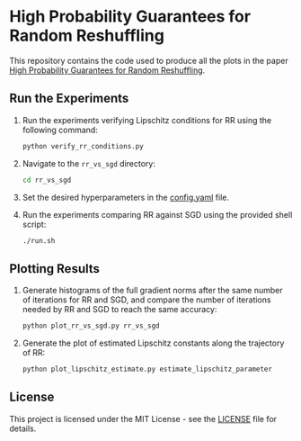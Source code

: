 # High Probability Guarantees for Random Reshuffling

This repository contains the code used to produce all the plots in the paper [High Probability Guarantees for Random Reshuffling](https://arxiv.org/pdf/2311.11841).

## Run the Experiments

1. Run the experiments verifying Lipschitz conditions for RR using the following command:
    ```sh
    python verify_rr_conditions.py
    ```
    
2. Navigate to the `rr_vs_sgd` directory:
    ```sh
    cd rr_vs_sgd
    ```

3. Set the desired hyperparameters in the [config.yaml](rr_vs_sgd/config.yaml) file.

4. Run the experiments comparing RR against SGD using the provided shell script:
    ```sh
    ./run.sh
    ```

## Plotting Results

1. Generate histograms of the full gradient norms after the same number of iterations for RR and SGD, and compare the number of iterations needed by RR and SGD to reach the same accuracy:
    ```sh
    python plot_rr_vs_sgd.py rr_vs_sgd
    ```

2. Generate the plot of estimated Lipschitz constants along the trajectory of RR:
    ```sh
    python plot_lipschitz_estimate.py estimate_lipschitz_parameter
    ```

## License

This project is licensed under the MIT License - see the [LICENSE](LICENSE) file for details.

